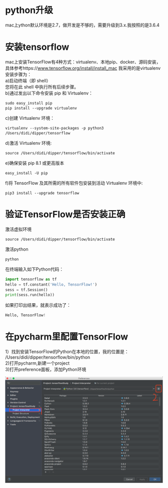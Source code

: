 # python升级
mac上ython默认环境是2.7，做开发是不够的，需要升级到3.x.我按照的是3.6.4
# 安装tensorflow
mac上安装TensorFlow有4种方式：virtualenv、本地pip、docker、源码安装，具体参考https://www.tensorflow.org/install/install_mac
我采用的是virtualenv<br/>安装步骤为：<br/>
a)启动终端（即 shell）<br/>您将在此 shell 中执行所有后续步骤。<br/>
b)通过发出以下命令安装 pip 和 Virtualenv：
```shell
sudo easy_install pip
pip install --upgrade virtualenv
```
c)创建 Virtualenv 环境：
``` shell
virtualenv --system-site-packages -p python3 /Users/didi/dipper/tensorflow 
```
d)激活 Virtualenv 环境:
``` shell
source /Users/didi/dipper/tensorflow/bin/activate
```
e)确保安装 pip 8.1 或更高版本
``` shell 
easy_install -U pip
```
f)将 TensorFlow 及其所需的所有软件包安装到活动 Virtualenv 环境中:
``` shell
pip3 install --upgrade tensorflow
```
# 验证TensorFlow是否安装正确
激活虚拟环境<br/>
``` shell
source /Users/didi/dipper/tensorflow/bin/activate
```
激活python
``` shell
python
```
在终端输入如下Python代码：
``` python
import tensorflow as tf
hello = tf.constant('Hello, TensorFlow!')
sess = tf.Session()
print(sess.run(hello))
```
如果打印出结果，就表示成功了：
``` python
Hello, TensorFlow!
```
# 在pycharm里配置TensorFlow
1）找到安装TensorFlow的Python在本地的位置，我的位置是：<br/>
/Users/didi/dipper/tensorflow/bin/python<br/>
2)打开pycharm,新建一个project<br/>
3)打开preference面板，添加Python环境

![image](https://github.com/longshengguoji/ML-Learing-Notes/blob/master/blogs/images/pycharm%E9%85%8D%E7%BD%AEpython%E8%B7%AF%E5%BE%84.png)



